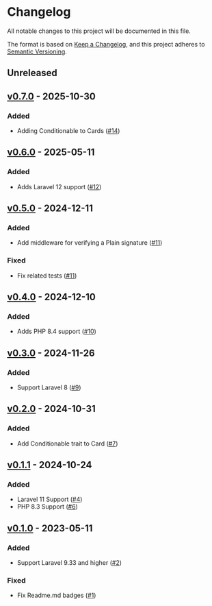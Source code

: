 # Changelog

All notable changes to this project will be documented in this file.

The format is based on [Keep a Changelog](https://keepachangelog.com/en/1.0.0/),
and this project adheres to [Semantic Versioning](https://semver.org/spec/v2.0.0.html).

## Unreleased

## [v0.7.0](https://github.com/lmsqueezy/plain-ui-components/compare/v0.6.0...v0.7.0) - 2025-10-30

### Added
- Adding Conditionable to Cards ([#14](https://github.com/lmsqueezy/plain-ui-components/pull/14))

## [v0.6.0](https://github.com/lmsqueezy/plain-ui-components/compare/v0.5.0...v0.6.0) - 2025-05-11

### Added
- Adds Laravel 12 support ([#12](https://github.com/lmsqueezy/plain-ui-components/pull/12))

## [v0.5.0](https://github.com/lmsqueezy/plain-ui-components/compare/v0.4.0...v0.5.0) - 2024-12-11

### Added
- Add middleware for verifying a Plain signature ([#11](https://github.com/lmsqueezy/plain-ui-components/pull/11))

### Fixed
- Fix related tests ([#11](https://github.com/lmsqueezy/plain-ui-components/pull/11))

## [v0.4.0](https://github.com/lmsqueezy/plain-ui-components/compare/v0.3.0...v0.4.0) - 2024-12-10

### Added
- Adds PHP 8.4 support ([#10](https://github.com/lmsqueezy/plain-ui-components/pull/10))

## [v0.3.0](https://github.com/lmsqueezy/plain-ui-components/compare/v0.2.0...v0.3.0) - 2024-11-26

### Added
- Support Laravel 8 ([#9](https://github.com/lmsqueezy/plain-ui-components/pull/9))

## [v0.2.0](https://github.com/lmsqueezy/plain-ui-components/compare/v0.1.1...v0.2.0) - 2024-10-31

### Added
- Add Conditionable trait to Card ([#7](https://github.com/lmsqueezy/plain-ui-components/pull/7))

## [v0.1.1](https://github.com/lmsqueezy/plain-ui-components/compare/v0.1.0...v0.1.1) - 2024-10-24

### Added
- Laravel 11 Support ([#4](https://github.com/lmsqueezy/plain-ui-components/pull/4))
- PHP 8.3 Support ([#6](https://github.com/lmsqueezy/plain-ui-components/pull/6))

## [v0.1.0](https://github.com/lmsqueezy/plain-ui-components/releases/tag/v0.1.0) - 2023-05-11

### Added
- Support Laravel 9.33 and higher ([#2](https://github.com/lmsqueezy/plain-ui-components/pull/2))

### Fixed
- Fix Readme.md badges ([#1](https://github.com/lmsqueezy/plain-ui-components/pull/1))

